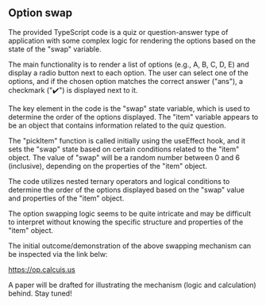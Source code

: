 ## Option swap

The provided TypeScript code is a quiz or question-answer type of application with some complex logic for rendering the options based on the state of the "swap" variable.

The main functionality is to render a list of options (e.g., A, B, C, D, E) and display a radio button next to each option. The user can select one of the options, and if the chosen option matches the correct answer ("ans"), a checkmark ("✔️") is displayed next to it.

The key element in the code is the "swap" state variable, which is used to determine the order of the options displayed. The "item" variable appears to be an object that contains information related to the quiz question.

The "pickItem" function is called initially using the useEffect hook, and it sets the "swap" state based on certain conditions related to the "item" object. The value of "swap" will be a random number between 0 and 6 (inclusive), depending on the properties of the "item" object.

The code utilizes nested ternary operators and logical conditions to determine the order of the options displayed based on the "swap" value and properties of the "item" object.

The option swapping logic seems to be quite intricate and may be difficult to interpret without knowing the specific structure and properties of the "item" object.

The initial outcome/demonstration of the above swapping mechanism can be inspected via the link belw:

https://op.calcuis.us

A paper will be drafted for illustrating the mechanism (logic and calculation) behind. Stay tuned!
